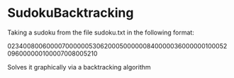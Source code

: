 # SudokuBacktracking

Taking a sudoku from the file sudoku.txt in the following format:

023400800600007000000530620005000000840000036000000100052096000000100007008005210

Solves it graphically via a backtracking algorithm
